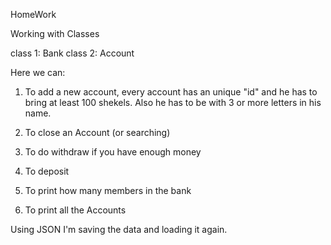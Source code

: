 HomeWork

Working with Classes

class 1: Bank
class 2: Account

Here we can:

1. To add a new account, every account has an unique "id" 
   and he has to bring at least 100 shekels. 
   Also he has to be with 3 or more letters in his name.

2. To close an Account (or searching)
3. To do withdraw if you have enough money
4. To deposit
5. To print how many members in the bank
6. To print all the Accounts

<!-- At the Bank class: adding, searching and closing Account, -->
<!-- printing number of Accounts and all Account, -->
<!-- And also the saving and loading -->

<!-- In the Account class I put 4 functions:
A constructor and printing function, and deposit and withdraw. -->

Using JSON I'm saving the data and loading it again.

